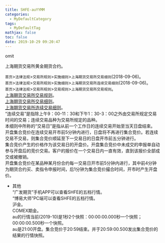 ```yaml
---
title: SHFE-auYYMM
categories:
  - MyDefaultCategory
tags:
  - MyDefaultTag
mathjax: false
toc: false
date: 2019-10-29 09:20:47
---
```

omit
<!--more-->

上海期货交易所黄金期货合约。  

`首页`>`法律法规`>`交易所规则`>`实施细则`>`上海期货交易所交易细则`(2018-09-06)。  
`首页`>`法律法规`>`交易所规则`>`实施细则`>`上海期货交易所连续交易细则`(2018-09-06)。  
`首页`>`法律法规`>`交易所规则`>`交易规则`>`上海期货交易所交易规则`。  
[上海期货交易所交易规则](http://www.shfe.com.cn/regulation/regulation/regulation/)。  
[上海期货交易所交易细则](http://www.shfe.com.cn/regulation/regulation/Implementingrules/911331302.html)。  
[上海期货交易所连续交易细则](http://www.shfe.com.cn/regulation/regulation/Implementingrules/911331303.html)。  
“连续交易”是指除上午9：00-11：30和下午1：30-3：00之外由交易所规定交易时间的交易；连续交易品种为交易所规定的品种。  
本细则中所称的“交易日”是指从前一个工作日的连续交易开始至当天日盘结束。  
开盘集合竞价在连续交易开市前5分钟内进行，日盘将不再进行集合竞价。若连续交易不交易，则集合竞价顺延至下一交易日的日盘开市前五分钟进行。  
集合竞价产生的价格作为该交易日的开盘价。开盘集合竞价中未成交的申报单自动参与开盘后的竞价交易。客户的报价在一个交易日内一直有效，直到该报价全部成交或被撤销。  
开盘集合竞价在某品种某月份合约每一交易日开市前5分钟内进行，其中前4分钟为期货合约买、卖指令申报时间，后1分钟为集合竞价撮合时间，开市时产生开盘价。  

* 其他  
“广发期货”手机APP可以查看SHFE的五档行情。  
“博易大师”PC端可以查看SHFE的五档行情。  
沪金。  
COMEX期金。  
au的行情当前(2019-10)是1秒2个快照：00:00:00.000秒一个快照；00:00:00.500秒一个快照。  
au是21:00开盘。集合竞价于20:59结束。并于20:59:00.500发出集合竞价的结果的行情快照。  
